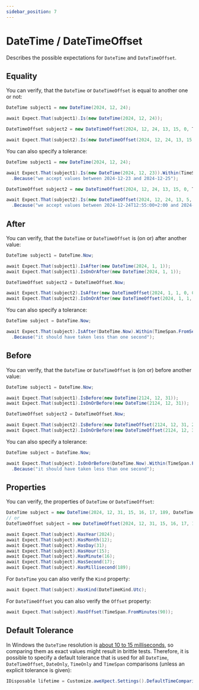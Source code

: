 ```yaml
---
sidebar_position: 7
---
```


# DateTime / DateTimeOffset

Describes the possible expectations for `DateTime` and `DateTimeOffset`.

## Equality

You can verify, that the `DateTime` or `DateTimeOffset` is equal to another one or not:

```csharp
DateTime subject1 = new DateTime(2024, 12, 24);

await Expect.That(subject1).Is(new DateTime(2024, 12, 24));

DateTimeOffset subject2 = new DateTimeOffset(2024, 12, 24, 13, 15, 0, TimeSpan.FromHours(2));

await Expect.That(subject2).Is(new DateTimeOffset(2024, 12, 24, 13, 15, 0, TimeSpan.FromHours(2)));
```

You can also specify a tolerance:

```csharp
DateTime subject1 = new DateTime(2024, 12, 24);

await Expect.That(subject1).Is(new DateTime(2024, 12, 23)).Within(TimeSpan.FromDays(1))
  .Because("we accept values between 2024-12-23 and 2024-12-25");

DateTimeOffset subject2 = new DateTimeOffset(2024, 12, 24, 13, 15, 0, TimeSpan.FromHours(2));

await Expect.That(subject2).Is(new DateTimeOffset(2024, 12, 24, 13, 5, 0, TimeSpan.FromHours(2))).Within(TimeSpan.FromMinutes(10))
  .Because("we accept values between 2024-12-24T12:55:00+2:00 and 2024-12-24T13:15:00+2:00");
```

## After

You can verify, that the `DateTime` or `DateTimeOffset` is (on or) after another value:

```csharp
DateTime subject1 = DateTime.Now;

await Expect.That(subject1).IsAfter(new DateTime(2024, 1, 1));
await Expect.That(subject1).IsOnOrAfter(new DateTime(2024, 1, 1));

DateTimeOffset subject2 = DateTimeOffset.Now;

await Expect.That(subject2).IsAfter(new DateTimeOffset(2024, 1, 1, 0, 0, 0, TimeSpan.FromHours(2)));
await Expect.That(subject2).IsOnOrAfter(new DateTimeOffset(2024, 1, 1, 0, 0, 0, TimeSpan.FromHours(2)));
```

You can also specify a tolerance:

```csharp
DateTime subject = DateTime.Now;

await Expect.That(subject).IsAfter(DateTime.Now).Within(TimeSpan.FromSeconds(1))
  .Because("it should have taken less than one second");
```

## Before

You can verify, that the `DateTime` or `DateTimeOffset` is (on or) before another value:

```csharp
DateTime subject1 = DateTime.Now;

await Expect.That(subject1).IsBefore(new DateTime(2124, 12, 31));
await Expect.That(subject1).IsOnOrBefore(new DateTime(2124, 12, 31));

DateTimeOffset subject2 = DateTimeOffset.Now;

await Expect.That(subject2).IsBefore(new DateTimeOffset(2124, 12, 31, 23, 59, 59, TimeSpan.FromHours(2)));
await Expect.That(subject2).IsOnOrBefore(new DateTimeOffset(2124, 12, 31, 23, 59, 59, TimeSpan.FromHours(2)));
```

You can also specify a tolerance:

```csharp
DateTime subject = DateTime.Now;

await Expect.That(subject).IsOnOrBefore(DateTime.Now).Within(TimeSpan.FromSeconds(1))
  .Because("it should have taken less than one second");
```

## Properties

You can verify, the properties of `DateTime` or `DateTimeOffset`:

```csharp
DateTime subject = new DateTime(2024, 12, 31, 15, 16, 17, 189, DateTimeKind.Utc);
// or
DateTimeOffset subject = new DateTimeOffset(2024, 12, 31, 15, 16, 17, 189, TimeSpan.FromMinutes(90));

await Expect.That(subject).HasYear(2024);
await Expect.That(subject).HasMonth(12);
await Expect.That(subject).HasDay(31);
await Expect.That(subject).HasHour(15);
await Expect.That(subject).HasMinute(16);
await Expect.That(subject).HasSecond(17);
await Expect.That(subject).HasMillisecond(189);
```

For `DateTime` you can also verify the `Kind` property:

```csharp
await Expect.That(subject).HasKind(DateTimeKind.Utc);
```

For `DateTimeOffset` you can also verify the `Offset` property:

```csharp
await Expect.That(subject).HasOffset(TimeSpan.FromMinutes(90));
```

## Default Tolerance

In Windows the `DateTime` resolution is [about 10 to 15 milliseconds](https://stackoverflow.com/q/3140826/4003370), so
comparing them as exact values might result in brittle tests.
Therefore, it is possible to specify a default tolerance that is used for all `DateTime`, `DateTimeOffset`, `DateOnly`,
`TimeOnly` and `TimeSpan` comparisons (unless an explicit tolerance is given):

```csharp
IDisposable lifetime = Customize.aweXpect.Settings().DefaultTimeComparisonTolerance.Set(15.Milliseconds());
```
